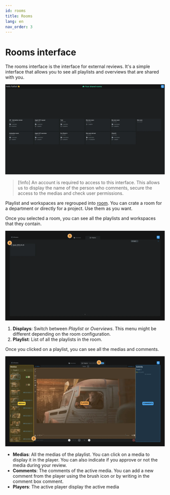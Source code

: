 ```yaml
---
id: rooms
title: Rooms
lang: en
nav_order: 3
---
```


# Rooms interface

The rooms interface is the interface for external reviews. It's a simple interface that allows you to see all playlists and overviews that are shared with you.

![Rooms](../../_medias/screenshots/interface-rooms.webp)

> [!info]
> An account is required to access to this interface. This allows us to display the name of the person who comments, secure the access to the medias and check user permissions.

Playlist and workspaces are regrouped into [room](../items/room.md). You can crate a room for a department or directly for a project. Use them as you want.

Once you selected a room, you can see all the playlists and workspaces that they contain.

![Room selected](../../_medias/screenshots/rooms-selected.webp)

1. **Displays**: Switch between *Playlist* or *Overviews*. This menu might be different depending on the room configuration.
2. **Playlist**: List of all the playlists in the room.

Once you clicked on a playlist, you can see all the medias and comments.

![Playlist selected](../../_medias/screenshots/rooms-playlist.webp)

- **Medias**: All the medias of the playlist. You can click on a media to display it in the player. You can also indicate if you approve or not the media during your review.
- **Comments**: The comments of the active media. You can add a new comment from the player using the <span class="aq-icon">brush</span> icon or by writing in the comment box <span class="aq-icon">comment</span>.
- **Players**: The active player display the active media

